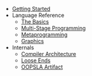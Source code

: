 * [Getting Started](README.md)
* Language Reference
    * [The Basics](basics.md)
    * [Multi-Stage Programming](msp.md)
    * [Metaprogramming](meta.md)
    * [Graphics](gl.md)
* Internals
    * [Compiler Architecture](hacking.md)
    * [Loose Ends](status.md)
    * [OOPSLA Artifact](artifact.md)
